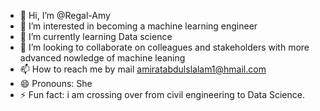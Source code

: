 - 👋 Hi, I’m @Regal-Amy
- 👀 I’m interested in becoming a machine learning engineer
- 🌱 I’m currently learning Data science
- 💞️ I’m looking to collaborate on colleagues and stakeholders with more advanced nowledge of machine leaning
- 📫 How to reach me by mail amiratabdulslalam1@hmail.com
- 😄 Pronouns: She
- ⚡ Fun fact: i am crossing over from civil engineering to Data Science.

<!---
Regal-Amy/Regal-Amy is a ✨ special ✨ repository because its `README.md` (this file) appears on your GitHub profile.
You can click the Preview link to take a look at your changes.
--->
